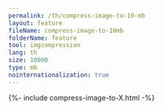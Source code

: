 ```yaml
---
permalink: /th/compress-image-to-10-mb
layout: feature
fileName: compress-image-to-10mb
folderName: feature
tool: imgcompression
lang: th
size: 10000
type: mb
nointernationalization: true
---
```

{%- include compress-image-to-X.html -%}       
